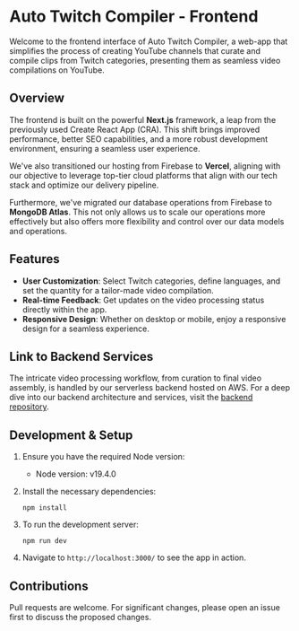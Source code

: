 # Auto Twitch Compiler - Frontend

Welcome to the frontend interface of Auto Twitch Compiler, a web-app that simplifies the process of creating YouTube channels that curate and compile clips from Twitch categories, presenting them as seamless video compilations on YouTube.

## Overview

The frontend is built on the powerful **Next.js** framework, a leap from the previously used Create React App (CRA). This shift brings improved performance, better SEO capabilities, and a more robust development environment, ensuring a seamless user experience.

We've also transitioned our hosting from Firebase to **Vercel**, aligning with our objective to leverage top-tier cloud platforms that align with our tech stack and optimize our delivery pipeline.

Furthermore, we've migrated our database operations from Firebase to **MongoDB Atlas**. This not only allows us to scale our operations more effectively but also offers more flexibility and control over our data models and operations.

## Features

- **User Customization**: Select Twitch categories, define languages, and set the quantity for a tailor-made video compilation.
- **Real-time Feedback**: Get updates on the video processing status directly within the app.
- **Responsive Design**: Whether on desktop or mobile, enjoy a responsive design for a seamless experience.

## Link to Backend Services

The intricate video processing workflow, from curation to final video assembly, is handled by our serverless backend hosted on AWS. For a deep dive into our backend architecture and services, visit the [backend repository](https://github.com/thomasreichmann/vidsync-sam).

## Development & Setup

1. Ensure you have the required Node version:
    
    - Node version: v19.4.0
    
1. Install the necessary dependencies:
    
    `npm install`
    
3. To run the development server:
    
    `npm run dev`
    
4. Navigate to `http://localhost:3000/` to see the app in action.
## Contributions

Pull requests are welcome. For significant changes, please open an issue first to discuss the proposed changes.
